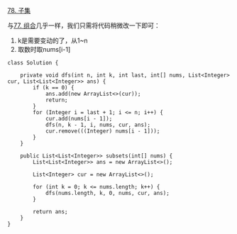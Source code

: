 [78. 子集](https://leetcode-cn.com/problems/subsets/description/)

与[77. 组合](https://www.cnblogs.com/acbingo/p/9390093.html)几乎一样，我们只需将代码稍微改一下即可：

1. k是需要变动的了，从1~n
2. 取数时取nums[i-1]

```
class Solution {

    private void dfs(int n, int k, int last, int[] nums, List<Integer> cur, List<List<Integer>> ans) {
        if (k == 0) {
            ans.add(new ArrayList<>(cur));
            return;
        }
        for (Integer i = last + 1; i <= n; i++) {
            cur.add(nums[i - 1]);
            dfs(n, k - 1, i, nums, cur, ans);
            cur.remove(((Integer) nums[i - 1]));
        }
    }

    public List<List<Integer>> subsets(int[] nums) {
        List<List<Integer>> ans = new ArrayList<>();

        List<Integer> cur = new ArrayList<>();

        for (int k = 0; k <= nums.length; k++) {
            dfs(nums.length, k, 0, nums, cur, ans);
        }

        return ans;
    }
}
```
